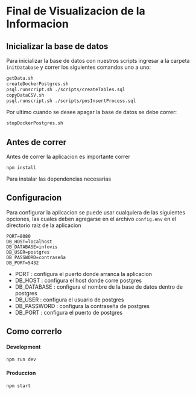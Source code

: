 # Final de Visualizacion de la Informacion

## Inicializar la base de datos
Para inicializar la base de datos con nuestros scripts ingresar a la carpeta `initDatabase` y correr los siguientes comandos uno a uno:
```bash
getData.sh
createDockerPostgres.sh
psql.runscript.sh ./scripts/createTables.sql
copyDataCSV.sh
psql.runscript.sh ./scripts/posInsertProcess.sql
```

Por ultimo cuando se desee apagar la base de datos se debe correr:
```bash
stopDockerPostgres.sh
```

## Antes de correr
Antes de correr la aplicacion es importante correr
```
npm install
```
Para instalar las dependencias necesarias

## Configuracion
Para configurar la aplicacion se puede usar cualquiera de las siguientes opciones, las cuales deben agregarse en el archivo `config.env` en el directorio raiz de la aplicacion
```
PORT=8080
DB_HOST=localhost
DB_DATABASE=infovis
DB_USER=postgres
DB_PASSWORD=contraseña
DB_PORT=5432
```
- PORT : configura el puerto donde arranca la aplicacion
- DB_HOST : configura el host donde corre postgres
- DB_DATABASE : configura el nombre de la base de datos dentro de postgres
- DB_USER : configura el usuario de postgres
- DB_PASSWORD : configura la contraseña de postgres
- DB_PORT : configura el puerto de postgres

## Como correrlo

#### Development
```
npm run dev
```
#### Produccion
```
npm start
```